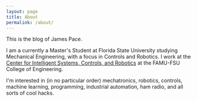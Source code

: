 ```yaml
---
layout: page
title: About
permalink: /about/
---
```


This is the blog of James Pace.

I am a currently a Master's Student at Florida State University studying
Mechanical Engineering, with a focus in Controls and Robotics. I
work at the
[Center for Intelligent Systems, Controls, and Robotics](http://www.ciscor.org)
at the FAMU-FSU College of Engineering.

I'm interested in (in no particular order) mechatronics, robotics,
controls, machine learning, programming, industrial automation,
ham radio, and all sorts of cool hacks.

